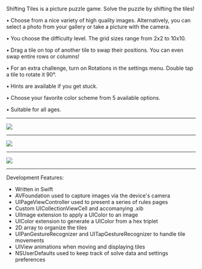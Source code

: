 Shifting Tiles is a picture puzzle game. Solve the puzzle by shifting the tiles!

• Choose from a nice variety of high quality images. Alternatively, you can select a photo from your gallery or take a picture with the camera.

• You choose the difficulty level. The grid sizes range from 2x2 to 10x10. 

• Drag a tile on top of another tile to swap their positions. You can even swap entire rows or columns!

• For an extra challenge, turn on Rotations in the settings menu. Double tap a tile to rotate it 90°.

• Hints are available if you get stuck.

• Choose your favorite color scheme from 5 available options.

• Suitable for all ages.

__________________________________________________________________________________________
![](https://github.com/pakalewis/ShiftingTiles/blob/master/screenshot-1.png)
__________________________________________________________________________________________
![](https://github.com/pakalewis/ShiftingTiles/blob/master/screenshot-2.png)
__________________________________________________________________________________________
![](https://github.com/pakalewis/ShiftingTiles/blob/master/screenshot-3.png)
__________________________________________________________________________________________

Development Features:
- Written in Swift
- AVFoundation used to capture images via the device's camera
- UIPageViewController used to present a series of rules pages
- Custom UICollectionViewCell and accomanying .xib
- UIImage extension to apply a UIColor to an image
- UIColor extension to generate a UIColor from a hex triplet
- 2D array to organize the tiles
- UIPanGestureRecognizer and UITapGestureRecognizer to handle tile movements
- UIView animations when moving and displaying tiles
- NSUserDefaults used to keep track of solve data and settings preferences
